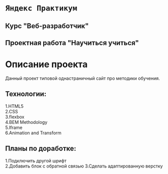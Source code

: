 #  ```Яндекс Практикум``` 

##  Курс "Веб-разработчик"
## Проектная работа "Научиться учиться"


# Описание проекта
Данный проект типовой однастраничный сайт про методики обучения. 

## Технологии:
1.HTML5  
2.CSS  
3.flexbox  
4.BEM Methodology  
5.Iframe  
6.Animation and Transform

## Планы по доработке:

1.Подключить другой шрифт  
2.Добавить блок с обратной связью
3.Сделать адаптированную верстку

